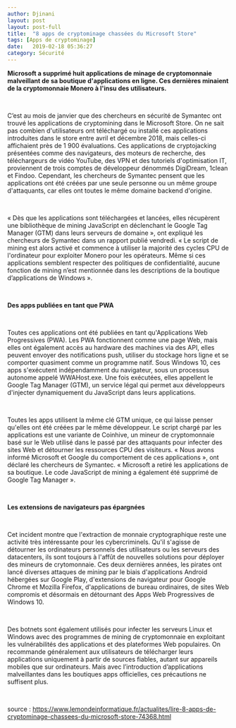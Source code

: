 ```yaml
---
author: Djinani
layout: post
layout: post-full
title:  "8 apps de cryptominage chassées du Microsoft Store"
tags: [Apps de cryptominage]
date:   2019-02-18 05:36:27
category: Sécurité
---
```


**Microsoft a supprimé huit applications de minage de cryptomonnaie malveillant de sa boutique d'applications en ligne. Ces dernières minaient de la cryptomonnaie Monero à l'insu des utilisateurs.**

<br/>

C’est au mois de janvier que des chercheurs en sécurité de Symantec ont trouvé les applications de cryptomining dans le Microsoft Store. On ne sait pas combien d'utilisateurs ont téléchargé ou installé ces applications introduites dans le store entre avril et décembre 2018, mais celles-ci affichaient près de 1 900 évaluations. Ces applications de cryptojacking présentées comme des navigateurs, des moteurs de recherche, des téléchargeurs de vidéo YouTube, des VPN et des tutoriels d'optimisation IT, proviennent de trois comptes de développeur dénommés DigiDream, 1clean et Findoo. Cependant, les chercheurs de Symantec pensent que les applications ont été créées par une seule personne ou un même groupe d'attaquants, car elles ont toutes le même domaine backend d'origine.


<br/>

« Dès que les applications sont téléchargées et lancées, elles récupèrent une bibliothèque de mining JavaScript en déclenchant le Google Tag Manager (GTM) dans leurs serveurs de domaine », ont expliqué les chercheurs de Symantec dans un rapport publié vendredi. « Le script de mining est alors activé et commence à utiliser la majorité des cycles CPU de l'ordinateur pour exploiter Monero pour les opérateurs. Même si ces applications semblent respecter des politiques de confidentialité, aucune fonction de mining n’est mentionnée dans les descriptions de la boutique d’applications de Windows ».

<br/>

**Des apps publiées en tant que PWA**

<br/>

Toutes ces applications ont été publiées en tant qu'Applications Web Progressives (PWA). Les PWA fonctionnent comme une page Web, mais elles ont également accès au hardware des machines via des API, elles peuvent envoyer des notifications push, utiliser du stockage hors ligne et se comporter quasiment comme un programme natif. Sous Windows 10, ces apps s'exécutent indépendamment du navigateur, sous un processus autonome appelé WWAHost.exe. Une fois exécutées, elles appellent le Google Tag Manager (GTM), un service légal qui permet aux développeurs d'injecter dynamiquement du JavaScript dans leurs applications.

<br/>

Toutes les apps utilisent la même clé GTM unique, ce qui laisse penser qu'elles ont été créées par le même développeur. Le script chargé par les applications est une variante de Coinhive, un mineur de cryptomonnaie basé sur le Web utilisé dans le passé par des attaquants pour infecter des sites Web et détourner les ressources CPU des visiteurs. « Nous avons informé Microsoft et Google du comportement de ces applications », ont déclaré les chercheurs de Symantec. « Microsoft a retiré les applications de sa boutique. Le code JavaScript de mining a également été supprimé de Google Tag Manager ».

<br/>

**Les extensions de navigateurs pas épargnées**

<br/>

Cet incident montre que l'extraction de monnaie cryptographique reste une activité très intéressante pour les cybercriminels. Qu'il s'agisse de détourner les ordinateurs personnels des utilisateurs ou les serveurs des datacenters, ils sont toujours à l'affût de nouvelles solutions pour déployer des mineurs de crytomonnaie. Ces deux dernières années, les pirates ont lancé diverses attaques de mining par le biais d'applications Android hébergées sur Google Play, d'extensions de navigateur pour Google Chrome et Mozilla Firefox, d'applications de bureau ordinaires, de sites Web compromis et désormais en détournant des Apps Web Progressives de Windows 10.

<br/>

Des botnets sont également utilisés pour infecter les serveurs Linux et Windows avec des programmes de mining de cryptomonnaie en exploitant les vulnérabilités des applications et des plateformes Web populaires. On recommande généralement aux utilisateurs de télécharger leurs applications uniquement à partir de sources fiables, autant sur appareils mobiles que sur ordinateurs. Mais avec l’introduction d’applications malveillantes dans les boutiques apps officielles, ces précautions ne suffisent plus.

<br/>

source : <https://www.lemondeinformatique.fr/actualites/lire-8-apps-de-cryptominage-chassees-du-microsoft-store-74368.html>

